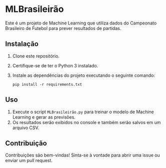 # MLBrasileirão

Este é um projeto de Machine Learning que utiliza dados do Campeonato Brasileiro de Futebol para prever resultados de partidas.

## Instalação

1. Clone este repositório.
2. Certifique-se de ter o Python 3 instalado.
3. Instale as dependências do projeto executando o seguinte comando:

    ```shell
    pip install -r requirements.txt
    ```

## Uso

1. Execute o script `MLBrasileirão.py` para treinar o modelo de Machine Learning e gerar as previsões.
2. Os resultados serão exibidos no console e também serão salvos em um arquivo CSV.

## Contribuição

Contribuições são bem-vindas! Sinta-se à vontade para abrir uma issue ou enviar um pull request.
